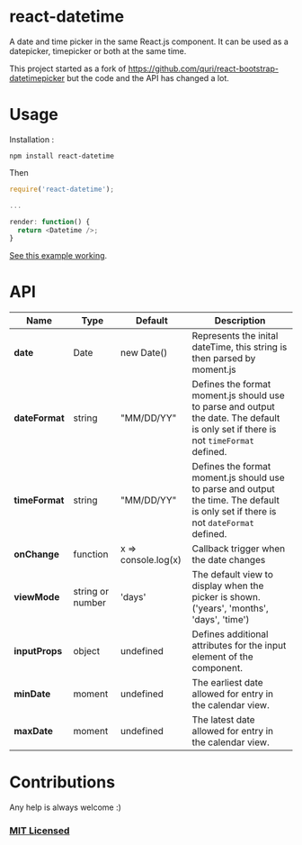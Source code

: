 react-datetime
===============================
A date and time picker in the same React.js component. It can be used as a datepicker, timepicker or both at the same time.

This project started as a fork of https://github.com/quri/react-bootstrap-datetimepicker but the code and the API has changed a lot.

Usage
===============================

Installation :
```
npm install react-datetime
```

Then
```javascript
require('react-datetime');

...

render: function() {
  return <Datetime />;
}
```
[See this example working](http://codepen.io/arqex/pen/BNRNBw).

API
===============================

| Name         | Type    | Default | Description |
| ------------ | ------- | ------- | ----------- |
| **date** | Date  | new Date() | Represents the inital dateTime, this string is then parsed by moment.js |
| **dateFormat**   | string  | "MM/DD/YY"     | Defines the format moment.js should use to parse and output the date. The default is only set if there is not `timeFormat` defined. |
| **timeFormat**   | string  | "MM/DD/YY"     | Defines the format moment.js should use to parse and output the time. The default is only set if there is not `dateFormat` defined. |
| **onChange** | function | x => console.log(x) | Callback trigger when the date changes |
| **viewMode** | string or number | 'days' | The default view to display when the picker is shown. ('years', 'months', 'days', 'time') |
| **inputProps** | object | undefined | Defines additional attributes for the input element of the component. |
| **minDate** | moment | undefined | The earliest date allowed for entry in the calendar view. |
| **maxDate** | moment | undefined | The latest date allowed for entry in the calendar view. |

Contributions
===============================
Any help is always welcome :)

### [MIT Licensed](LICENSE)
